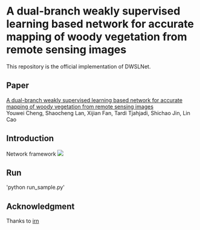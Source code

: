 # A dual-branch weakly supervised learning based network for accurate mapping of woody vegetation from remote sensing images
This repository is the official implementation of DWSLNet.
## Paper
[A dual-branch weakly supervised learning based network for accurate mapping of woody vegetation from remote sensing images](https://www.sciencedirect.com/science/article/pii/S1569843223003230)  
Youwei Cheng, Shaocheng Lan, Xijian Fan, Tardi Tjahjadi, Shichao Jin, Lin Cao
## Introduction
Network framework
![](https://github.com/Mr-catc/DWSLNet/blob/main/resources/Network.png "")
## Run
'python run_sample.py'
## Acknowledgment
Thanks to [irn](https://github.com/jiwoon-ahn/irn)
